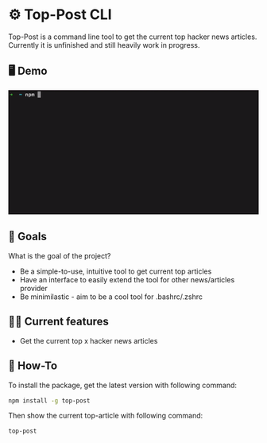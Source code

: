 # ⚙️ Top-Post CLI
Top-Post is a command line tool to get the current top hacker news articles. Currently it is unfinished and still heavily work in progress.

## 🖥 Demo
![](./assets/demo.gif)
## 🎯 Goals
What is the goal of the project?

- Be a simple-to-use, intuitive tool to get current top articles
- Have an interface to easily extend the tool for other news/articles provider
- Be minimilastic - aim to be a cool tool for .bashrc/.zshrc

## 💅🏻 Current features

- Get the current top x hacker news articles

## 📄 How-To

To install the package, get the latest version with following command: 
```bash
npm install -g top-post
```
Then show the current top-article with following command:
```
top-post
```